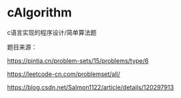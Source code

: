 # cAlgorithm
c语言实现的程序设计/简单算法题

题目来源：

https://pintia.cn/problem-sets/15/problems/type/6
          
https://leetcode-cn.com/problemset/all/

https://blog.csdn.net/Salmon1122/article/details/120297913
